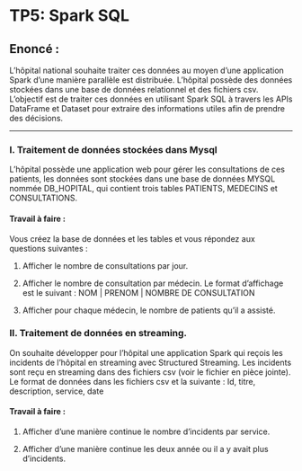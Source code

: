 # TP5: Spark SQL

## Enoncé : 
L’hôpital national souhaite traiter ces données au moyen d’une application Spark d’une manière parallèle est distribuée. L’hôpital possède des données stockées dans une base de données relationnel et des fichiers csv. L’objectif est de traiter ces données en utilisant Spark SQL à travers les APIs DataFrame et Dataset pour extraire des informations utiles afin de prendre des décisions.
***

  ### I. Traitement de données stockées dans Mysql
  L’hôpital possède une application web pour gérer les consultations de ces patients, les données sont stockées dans une base de données MYSQL nommée DB_HOPITAL, qui contient trois tables PATIENTS, MEDECINS et CONSULTATIONS.
  #### Travail à faire :
  Vous créez la base de données et les tables et vous répondez aux questions suivantes :
  
  1. Afficher le nombre de consultations par jour.

  2. Afficher le nombre de consultation par médecin. Le format d’affichage est le suivant : NOM | PRENOM | NOMBRE DE CONSULTATION

  3. Afficher pour chaque médecin, le nombre de patients qu’il a assisté.

  ### II. Traitement de données en streaming.
  On souhaite développer pour l’hôpital une application Spark qui reçois les incidents de
  l’hôpital en streaming avec Structured Streaming. Les incidents sont reçu en streaming dans
  des fichiers csv (voir le fichier en pièce jointe).
  Le format de données dans les fichiers csv et la suivante :
  Id, titre, description, service, date
  #### Travail à faire :
  1. Afficher d’une manière continue le nombre d’incidents par service.

  2. Afficher d’une manière continue les deux année ou il a y avait plus d’incidents.
